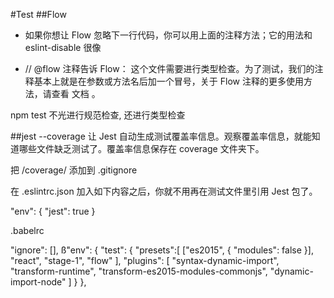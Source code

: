 #Test
##Flow
- 如果你想让 Flow 忽略下一行代码，你可以用上面的注释方法；它的用法和 eslint-disable 很像

- // @flow 注释告诉 Flow： 这个文件需要进行类型检查。为了测试，我们的注释基本上就是在参数或方法名后加一个冒号，关于 Flow 注释的更多使用方法，请查看 文档 。

npm test 不光进行规范检查, 还进行类型检查

##jest
--coverage 让 Jest 自动生成测试覆盖率信息。观察覆盖率信息，就能知道哪些文件缺乏测试了。覆盖率信息保存在 coverage 文件夹下。

把 /coverage/ 添加到 .gitignore


在 .eslintrc.json 加入如下内容之后，你就不用再在测试文件里引用 Jest 包了。

"env": {
  "jest": true
}

.babelrc

"ignore": [],
ß"env": {
  "test": {
    "presets":[
      ["es2015", { "modules": false }],
      "react",
      "stage-1",
      "flow"
    ],
    "plugins": [
      "syntax-dynamic-import",
      "transform-runtime",
      "transform-es2015-modules-commonjs",
      "dynamic-import-node"
    ]
  }
},
